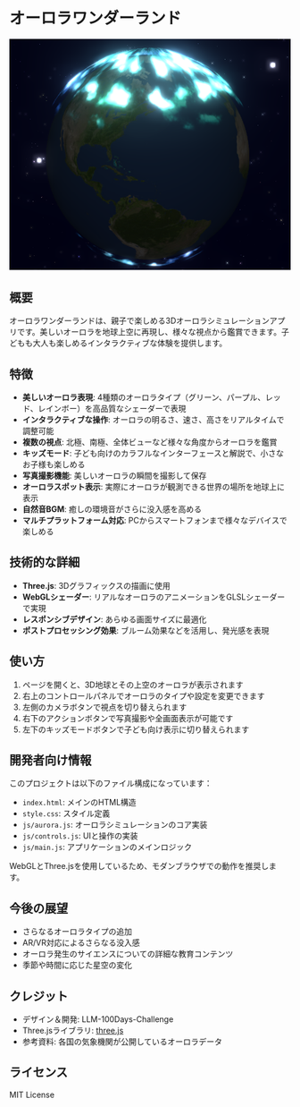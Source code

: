 # オーロラワンダーランド

![オーロラワンダーランド](screenshot.png)

## 概要

オーロラワンダーランドは、親子で楽しめる3Dオーロラシミュレーションアプリです。美しいオーロラを地球上空に再現し、様々な視点から鑑賞できます。子どもも大人も楽しめるインタラクティブな体験を提供します。

## 特徴

- **美しいオーロラ表現**: 4種類のオーロラタイプ（グリーン、パープル、レッド、レインボー）を高品質なシェーダーで表現
- **インタラクティブな操作**: オーロラの明るさ、速さ、高さをリアルタイムで調整可能
- **複数の視点**: 北極、南極、全体ビューなど様々な角度からオーロラを鑑賞
- **キッズモード**: 子ども向けのカラフルなインターフェースと解説で、小さなお子様も楽しめる
- **写真撮影機能**: 美しいオーロラの瞬間を撮影して保存
- **オーロラスポット表示**: 実際にオーロラが観測できる世界の場所を地球上に表示
- **自然音BGM**: 癒しの環境音がさらに没入感を高める
- **マルチプラットフォーム対応**: PCからスマートフォンまで様々なデバイスで楽しめる

## 技術的な詳細

- **Three.js**: 3Dグラフィックスの描画に使用
- **WebGLシェーダー**: リアルなオーロラのアニメーションをGLSLシェーダーで実現
- **レスポンシブデザイン**: あらゆる画面サイズに最適化
- **ポストプロセッシング効果**: ブルーム効果などを活用し、発光感を表現

## 使い方

1. ページを開くと、3D地球とその上空のオーロラが表示されます
2. 右上のコントロールパネルでオーロラのタイプや設定を変更できます
3. 左側のカメラボタンで視点を切り替えられます
4. 右下のアクションボタンで写真撮影や全画面表示が可能です
5. 左下のキッズモードボタンで子ども向け表示に切り替えられます

## 開発者向け情報

このプロジェクトは以下のファイル構成になっています：

- `index.html`: メインのHTML構造
- `style.css`: スタイル定義
- `js/aurora.js`: オーロラシミュレーションのコア実装
- `js/controls.js`: UIと操作の実装
- `js/main.js`: アプリケーションのメインロジック

WebGLとThree.jsを使用しているため、モダンブラウザでの動作を推奨します。

## 今後の展望

- さらなるオーロラタイプの追加
- AR/VR対応によるさらなる没入感
- オーロラ発生のサイエンスについての詳細な教育コンテンツ
- 季節や時間に応じた星空の変化

## クレジット

- デザイン＆開発: LLM-100Days-Challenge
- Three.jsライブラリ: [three.js](https://threejs.org/)
- 参考資料: 各国の気象機関が公開しているオーロラデータ

## ライセンス

MIT License
